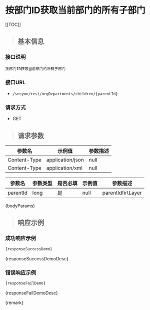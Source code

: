 # 按部门ID获取当前部门的所有子部门

[[TOC]]

>## 基本信息

### 接口说明
```text
按部门ID获取当前部门的所有子部门
```

### 接口URL

- `/seeyon/rest/orgDepartments/children/{parentId}`

### 请求方式
- GET

>## 请求参数

参数名 | 示例值 | 参数描述 
 --- | --- | ---
Content-Type|application/json|null
Content-Type|application/xml|null




参数名 | 参数类型 | 是否必填 | 示例值 | 参数描述 
 ---| ---| --- | --- | --- 
parentId|long|是|null|parentIdfirtLayer|boolean|是|null|firtLayer

{bodyParams}

> ## 响应示例

### 成功响应示例
```javascript
{responseSuccessDemo}
```

{responseSuccessDemoDesc}

### 错误响应示例
```javascript
{responseFailDemo}
```

{responseFailDemoDesc}


{remark}